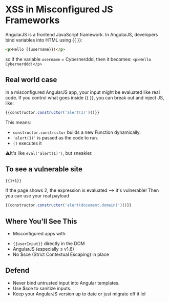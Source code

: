 # XSS in Misconfigured JS Frameworks

AngularJS is a frontend JavaScript framework. 
In AngularJS, developers bind variables into HTML using {{ }}:
```html
<p>Hello {{username}}!</p>
```
so if the variable `username` = Cybernerddd, then it becomes: `<p>Hello Cybernerddd!</p>`

## Real world case
In a misconfigured AngularJS app, your input might be evaluated like real code.
If you control what goes inside {{ }}, you can break out and inject JS, like:
```js
{{constructor.constructor('alert(1)')()}}
```
This means:
- `constructor.constructor` builds a new Function dynamically.
- `'alert(1)'` is passed as the code to run.
- `()` executes it

⚠It's like `eval('alert(1)')`, but sneakier.

## To see a vulnerable site
```angular
{{1+1}}
```
If the page shows 2, the expression is evaluated —> it's vulnerable!
Then you can use your real payload
```js
{{constructor.constructor('alert(document.domain)')()}}
```

## Where You'll See This
* Misconfigured apps with:
- `{{userInput}}` directly in the DOM
- AngularJS (especially ≤ v1.6)
- No $sce (Strict Contextual Escaping) in place

##  Defend
- Never bind untrusted input into Angular templates.
- Use $sce to sanitize inputs.
- Keep your AngularJS version up to date or just migrate off it lol
